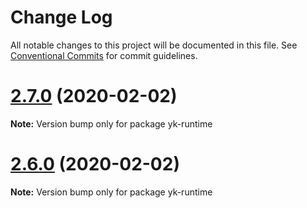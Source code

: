 # Change Log

All notable changes to this project will be documented in this file.
See [Conventional Commits](https://conventionalcommits.org) for commit guidelines.

# [2.7.0](https://github.com/ykforerlang/lerna-repo/compare/v2.6.0...v2.7.0) (2020-02-02)

**Note:** Version bump only for package yk-runtime





# [2.6.0](https://github.com/ykforerlang/lerna-repo/compare/v2.5.7...v2.6.0) (2020-02-02)

**Note:** Version bump only for package yk-runtime
